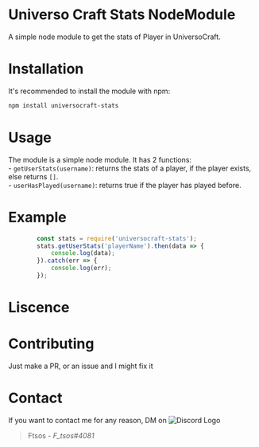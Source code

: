 # Universo Craft Stats NodeModule

A simple node module to get the stats of Player in UniversoCraft.

# Installation

It's recommended to install the module with npm:

 ```bash
npm install universocraft-stats
 ```

# Usage 
 The module is a simple node module. It has 2 functions:  
        - `getUserStats(username)`: returns the stats of a player, if the player exists, else returns `[]`.  
        - `userHasPlayed(username)`: returns true if the player has played before.  
# Example
```js
        const stats = require('universocraft-stats');
        stats.getUserStats('playerName').then(data => {
            console.log(data);
        }).catch(err => {
            console.log(err);
        });
```
# Liscence

# Contributing

Just make a PR, or an issue and I might fix it

# Contact

If you want to contact me for any reason, DM on ![Discord Logo](https://user-images.githubusercontent.com/56611379/151561997-2904ab29-4b9a-4190-adf9-a6edc6ce3b3e.png)


> Ftsos - *F_tsos#4081*

